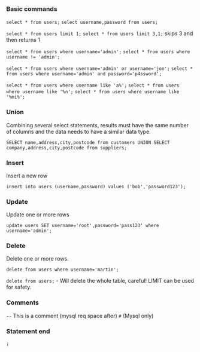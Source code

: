 
### Basic commands

`select * from users;`
`select username,password from users;`

`select * from users limit 1;`
`select * from users limit 3,1;`   skips 3 and then returns 1

`select * from users where username='admin';`
`select * from users where username != 'admin';`

`select * from users where username='admin' or username='jon';`
`select * from users where username='admin' and password='p4ssword';`

`select * from users where username like 'a%';`
`select * from users where username like '%n';`
`select * from users where username like '%mi%';`

### Union

Combining several select statements, results must have the same number of columns and the data needs to have a similar data type.

`SELECT name,address,city,postcode from customers UNION SELECT company,address,city,postcode from suppliers;`


### Insert

Insert a new row

`insert into users (username,password) values ('bob','password123');`


### Update

Update one or more rows

`update users SET username='root',password='pass123' where username='admin';`


### Delete

Delete one or more rows.

`delete from users where username='martin';`

`delete from users;` - Will delete the whole table, careful! LIMIT can be used for safety.


### Comments

`--` This is a comment (mysql req space after)
`#` (Mysql only)

### Statement end

`;`




